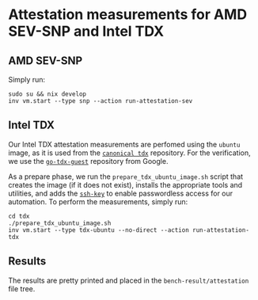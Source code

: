 # Attestation measurements for AMD SEV-SNP and Intel TDX

## AMD SEV-SNP
Simply run:
```
sudo su && nix develop
inv vm.start --type snp --action run-attestation-sev
```

## Intel TDX
Our Intel TDX attestation measurements are perfomed using the `ubuntu` image, as it is used
from the [`canonical tdx`](https://github.com/canonical/tdx.git) repository.
For the verification, we use the [`go-tdx-guest`](https://github.com/google/go-tdx-guest.git) repository from Google.

As a prepare phase, we run the `prepare_tdx_ubuntu_image.sh` script that creates the image (if it does not exist),
installs the appropriate tools and utilities, and adds the [`ssh-key`](.../../../../nix/ssh_key.pub) to enable passwordless access for our automation.
To perform the measurements, simply run:
```
cd tdx
./prepare_tdx_ubuntu_image.sh
inv vm.start --type tdx-ubuntu --no-direct --action run-attestation-tdx
```

## Results
The results are pretty printed and placed in the `bench-result/attestation` file tree.